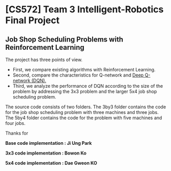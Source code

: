 <h1> [CS572] Team 3 Intelligent-Robotics Final Project  </h1>
<h2> Job Shop Scheduling Problems with Reinforcement Learning </h2>


The project has three points of view.
<ul>
  <li> First, we compare existing algorithms with Reinforcement Learning.</li>
  <li>Second, compare the characteristics for Q-network and  <a href = https://www.readcube.com/articles/10.1038%2Fnature14236?shared_access_token=Lo_2hFdW4MuqEcF3CVBZm9RgN0jAjWel9jnR3ZoTv0P5kedCCNjz3FJ2FhQCgXkApOr3ZSsJAldp-tw3IWgTseRnLpAc9xQq-vTA2Z5Ji9lg16_WvCy4SaOgpK5XXA6ecqo8d8J7l4EJsdjwai53GqKt-7JuioG0r3iV67MQIro74l6IxvmcVNKBgOwiMGi8U0izJStLpmQp6Vmi_8Lw_A%3D%3D> Deep Q-network (DQN).</a></li>
  <li> Third, we analyze the performance of DQN according to the size of the problem by addressing the 3x3 problem and the larger 5x4 job shop scheduling problem.
</li></ul>


The source code consists of two folders. The 3by3 folder contains the code for the job shop scheduling problem with three machines and three jobs. The 5by4 folder contains the code for the problem with five machines and four jobs.

Thanks for

<b>Base code implementation : Ji Ung Park</b>

<b>3x3 code implementation : Bowon Ko</b>

<b>5x4 code implementation : Dae Gweon KO</b>
